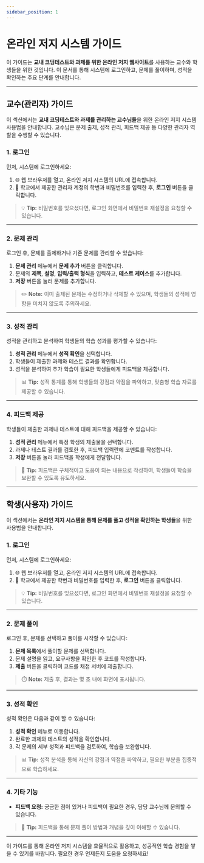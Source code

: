 ```yaml
---
sidebar_position: 1
---
```


# 온라인 저지 시스템 가이드

이 가이드는 **교내 코딩테스트와 과제를 위한 온라인 저지 웹사이트**를 사용하는 교수와 학생들을 위한 것입니다. 이 문서를 통해 시스템에 로그인하고, 문제를 풀이하며, 성적을 확인하는 주요 단계를 안내합니다.

---

## 교수(관리자) 가이드

이 섹션에서는 **교내 코딩테스트와 과제를 관리하는 교수님들**을 위한 온라인 저지 시스템 사용법을 안내합니다. 교수님은 문제 출제, 성적 관리, 피드백 제공 등 다양한 관리자 역할을 수행할 수 있습니다.

### 1. 로그인

먼저, 시스템에 로그인하세요:

1. 🌐 웹 브라우저를 열고, 온라인 저지 시스템의 URL에 접속합니다.
2. 🔑 학교에서 제공한 관리자 계정의 학번과 비밀번호를 입력한 후, **로그인** 버튼을 클릭합니다.

> 💡 **Tip:** 비밀번호를 잊으셨다면, 로그인 화면에서 비밀번호 재설정을 요청할 수 있습니다.

---

### 2. 문제 관리

로그인 후, 문제를 출제하거나 기존 문제를 관리할 수 있습니다:

1. **문제 관리** 메뉴에서 **문제 추가** 버튼을 클릭합니다.
2. 문제의 **제목**, **설명**, **입력/출력 형식**을 입력하고, **테스트 케이스**를 추가합니다.
3. **저장** 버튼을 눌러 문제를 추가합니다.

> ✏️ **Note:** 이미 출제된 문제는 수정하거나 삭제할 수 있으며, 학생들의 성적에 영향을 미치지 않도록 주의하세요.

---

### 3. 성적 관리

성적을 관리하고 분석하여 학생들의 학습 성과를 평가할 수 있습니다:

1. **성적 관리** 메뉴에서 **성적 확인**을 선택합니다.
2. 학생들이 제출한 과제와 테스트 결과를 확인합니다.
3. 성적을 분석하여 추가 학습이 필요한 학생들에게 피드백을 제공합니다.

> 📊 **Tip:** 성적 통계를 통해 학생들의 강점과 약점을 파악하고, 맞춤형 학습 자료를 제공할 수 있습니다.

---

### 4. 피드백 제공

학생들이 제출한 과제나 테스트에 대해 피드백을 제공할 수 있습니다:

1. **성적 관리** 메뉴에서 특정 학생의 제출물을 선택합니다.
2. 과제나 테스트 결과를 검토한 후, 피드백 입력란에 코멘트를 작성합니다.
3. **저장** 버튼을 눌러 피드백을 학생에게 전달합니다.

> 📝 **Tip:** 피드백은 구체적이고 도움이 되는 내용으로 작성하여, 학생들이 학습을 보완할 수 있도록 유도하세요.

---

## 학생(사용자) 가이드

이 섹션에서는 **온라인 저지 시스템을 통해 문제를 풀고 성적을 확인하는 학생들**을 위한 사용법을 안내합니다.

### 1. 로그인

먼저, 시스템에 로그인하세요:

1. 🌐 웹 브라우저를 열고, 온라인 저지 시스템의 URL에 접속합니다.
2. 🔑 학교에서 제공한 학번과 비밀번호를 입력한 후, **로그인** 버튼을 클릭합니다.

> 💡 **Tip:** 비밀번호를 잊으셨다면, 로그인 화면에서 비밀번호 재설정을 요청할 수 있습니다.

---

### 2. 문제 풀이

로그인 후, 문제를 선택하고 풀이를 시작할 수 있습니다:

1. **문제 목록**에서 풀이할 문제를 선택합니다.
2. 문제 설명을 읽고, 요구사항을 확인한 후 코드를 작성합니다.
3. **제출** 버튼을 클릭하여 코드를 채점 서버에 제출합니다.

> ⏱️ **Note:** 제출 후, 결과는 몇 초 내에 화면에 표시됩니다.

---

### 3. 성적 확인

성적 확인은 다음과 같이 할 수 있습니다:

1. **성적 확인** 메뉴로 이동합니다.
2. 완료한 과제와 테스트의 성적을 확인합니다.
3. 각 문제의 세부 성적과 피드백을 검토하여, 학습을 보완합니다.

> 📊 **Tip:** 성적 분석을 통해 자신의 강점과 약점을 파악하고, 필요한 부분을 집중적으로 학습하세요.

---

### 4. 기타 기능

- **피드백 요청:** 궁금한 점이 있거나 피드백이 필요한 경우, 담당 교수님께 문의할 수 있습니다.

> 📝 **Tip:** 피드백을 통해 문제 풀이 방법과 개념을 깊이 이해할 수 있습니다.

---

이 가이드를 통해 온라인 저지 시스템을 효율적으로 활용하고, 성공적인 학습 경험을 쌓을 수 있기를 바랍니다. 필요한 경우 언제든지 도움을 요청하세요!
